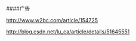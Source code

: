 ####广告

http://www.w2bc.com/article/154725

http://blog.csdn.net/lu_ca/article/details/51645551

####


